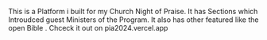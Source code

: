 This is a Platform i built for my Church Night of Praise. It has Sections which Introudced guest Ministers of the Program. It also has other featured like the open Bible . Chceck it out on pia2024.vercel.app